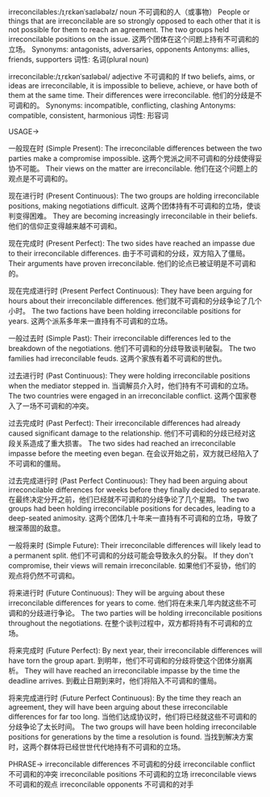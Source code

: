 irreconcilables:/ɪˌrɛkənˈsaɪləbəlz/
noun
不可调和的人（或事物）
People or things that are irreconcilable are so strongly opposed to each other that it is not possible for them to reach an agreement.
The two groups held irreconcilable positions on the issue. 这两个团体在这个问题上持有不可调和的立场。
Synonyms: antagonists, adversaries, opponents
Antonyms: allies, friends, supporters
词性: 名词(plural noun)

irreconcilable:/ɪˌrɛkənˈsaɪləbəl/
adjective
不可调和的
If two beliefs, aims, or ideas are irreconcilable, it is impossible to believe, achieve, or have both of them at the same time.
Their differences were irreconcilable. 他们的分歧是不可调和的。
Synonyms: incompatible, conflicting, clashing
Antonyms: compatible, consistent, harmonious
词性: 形容词


USAGE->

一般现在时 (Simple Present):
The irreconcilable differences between the two parties make a compromise impossible.  这两个党派之间不可调和的分歧使得妥协不可能。
Their views on the matter are irreconcilable.  他们在这个问题上的观点是不可调和的。

现在进行时 (Present Continuous):
The two groups are holding irreconcilable positions, making negotiations difficult.  这两个团体持有不可调和的立场，使谈判变得困难。
They are becoming increasingly irreconcilable in their beliefs. 他们的信仰正变得越来越不可调和。


现在完成时 (Present Perfect):
The two sides have reached an impasse due to their irreconcilable differences.  由于不可调和的分歧，双方陷入了僵局。
Their arguments have proven irreconcilable. 他们的论点已被证明是不可调和的。


现在完成进行时 (Present Perfect Continuous):
They have been arguing for hours about their irreconcilable differences.  他们就不可调和的分歧争论了几个小时。
The two factions have been holding irreconcilable positions for years.  这两个派系多年来一直持有不可调和的立场。


一般过去时 (Simple Past):
Their irreconcilable differences led to the breakdown of the negotiations.  他们不可调和的分歧导致谈判破裂。
The two families had irreconcilable feuds. 这两个家族有着不可调和的世仇。


过去进行时 (Past Continuous):
They were holding irreconcilable positions when the mediator stepped in.  当调解员介入时，他们持有不可调和的立场。
The two countries were engaged in an irreconcilable conflict. 这两个国家卷入了一场不可调和的冲突。


过去完成时 (Past Perfect):
Their irreconcilable differences had already caused significant damage to the relationship.  他们不可调和的分歧已经对这段关系造成了重大损害。
The two sides had reached an irreconcilable impasse before the meeting even began.  在会议开始之前，双方就已经陷入了不可调和的僵局。


过去完成进行时 (Past Perfect Continuous):
They had been arguing about irreconcilable differences for weeks before they finally decided to separate.  在最终决定分开之前，他们已经就不可调和的分歧争论了几个星期。
The two groups had been holding irreconcilable positions for decades, leading to a deep-seated animosity.  这两个团体几十年来一直持有不可调和的立场，导致了根深蒂固的敌意。


一般将来时 (Simple Future):
Their irreconcilable differences will likely lead to a permanent split.  他们不可调和的分歧可能会导致永久的分裂。
If they don't compromise, their views will remain irreconcilable. 如果他们不妥协，他们的观点将仍然不可调和。


将来进行时 (Future Continuous):
They will be arguing about these irreconcilable differences for years to come.  他们将在未来几年内就这些不可调和的分歧进行争论。
The two parties will be holding irreconcilable positions throughout the negotiations.  在整个谈判过程中，双方都将持有不可调和的立场。


将来完成时 (Future Perfect):
By next year, their irreconcilable differences will have torn the group apart.  到明年，他们不可调和的分歧将使这个团体分崩离析。
They will have reached an irreconcilable impasse by the time the deadline arrives.  到截止日期到来时，他们将陷入不可调和的僵局。


将来完成进行时 (Future Perfect Continuous):
By the time they reach an agreement, they will have been arguing about these irreconcilable differences for far too long.  当他们达成协议时，他们将已经就这些不可调和的分歧争论了太长时间。
The two groups will have been holding irreconcilable positions for generations by the time a resolution is found.  当找到解决方案时，这两个群体将已经世世代代地持有不可调和的立场。



PHRASE->
irreconcilable differences  不可调和的分歧
irreconcilable conflict  不可调和的冲突
irreconcilable positions  不可调和的立场
irreconcilable views  不可调和的观点
irreconcilable opponents  不可调和的对手
